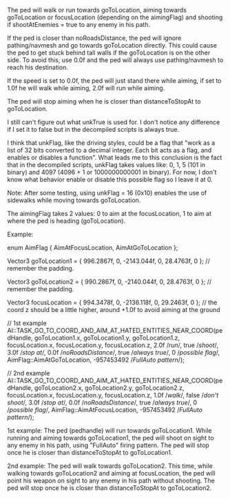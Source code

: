 The ped will walk or run towards goToLocation, aiming towards goToLocation or focusLocation (depending on the aimingFlag) and shooting if shootAtEnemies = true to any enemy in his path.

If the ped is closer than noRoadsDistance, the ped will ignore pathing/navmesh and go towards goToLocation directly. This could cause the ped to get stuck behind tall walls if the goToLocation is on the other side. To avoid this, use 0.0f and the ped will always use pathing/navmesh to reach his destination.

If the speed is set to 0.0f, the ped will just stand there while aiming, if set to 1.0f he will walk while aiming, 2.0f will run while aiming.

The ped will stop aiming when he is closer than distanceToStopAt to goToLocation.

I still can't figure out what unkTrue is used for. I don't notice any difference if I set it to false but in the decompiled scripts is always true.

I think that unkFlag, like the driving styles, could be a flag that "work as a list of 32 bits converted to a decimal integer. Each bit acts as a flag, and enables or disables a function". What leads me to this conclusion is the fact that in the decompiled scripts, unkFlag takes values like: 0, 1, 5 (101 in binary) and 4097 (4096 + 1 or 1000000000001 in binary). For now, I don't know what behavior enable or disable this possible flag so I leave it at 0.

Note: After some testing, using unkFlag = 16 (0x10) enables the use of sidewalks while moving towards goToLocation.

The aimingFlag takes 2 values: 0 to aim at the focusLocation, 1 to aim at where the ped is heading (goToLocation).

Example:

enum AimFlag
{
   AimAtFocusLocation,
   AimAtGoToLocation
};

Vector3 goToLocation1 = { 996.2867f, 0, -2143.044f, 0, 28.4763f, 0 }; // remember the padding.

Vector3 goToLocation2 = { 990.2867f, 0, -2140.044f, 0, 28.4763f, 0 }; // remember the padding.

Vector3 focusLocation = { 994.3478f, 0, -2136.118f, 0, 29.2463f, 0 }; // the coord z should be a little higher, around +1.0f to avoid aiming at the ground

// 1st example
AI::TASK_GO_TO_COORD_AND_AIM_AT_HATED_ENTITIES_NEAR_COORD(pedHandle, goToLocation1.x, goToLocation1.y, goToLocation1.z, focusLocation.x, focusLocation.y, focusLocation.z, 2.0f /*run*/, true /*shoot*/, 3.0f /*stop at*/, 0.0f /*noRoadsDistance*/, true /*always true*/, 0 /*possible flag*/, AimFlag::AimAtGoToLocation, -957453492 /*FullAuto pattern*/);

// 2nd example
AI::TASK_GO_TO_COORD_AND_AIM_AT_HATED_ENTITIES_NEAR_COORD(pedHandle, goToLocation2.x, goToLocation2.y, goToLocation2.z, focusLocation.x, focusLocation.y, focusLocation.z, 1.0f /*walk*/, false /*don't shoot*/, 3.0f /*stop at*/, 0.0f /*noRoadsDistance*/, true /*always true*/, 0 /*possible flag*/, AimFlag::AimAtFocusLocation, -957453492 /*FullAuto pattern*/);


1st example: The ped (pedhandle) will run towards goToLocation1. While running and aiming towards goToLocation1, the ped will shoot on sight to any enemy in his path, using "FullAuto" firing pattern. The ped will stop once he is closer than distanceToStopAt to goToLocation1.

2nd example: The ped will walk towards goToLocation2. This time, while walking towards goToLocation2 and aiming at focusLocation, the ped will point his weapon on sight to any enemy in his path without shooting. The ped will stop once he is closer than distanceToStopAt to goToLocation2.